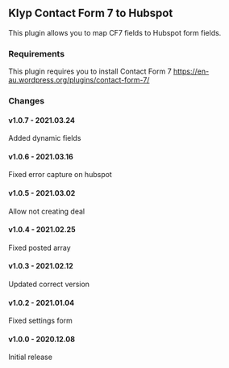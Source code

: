 ## Klyp Contact Form 7 to Hubspot
This plugin allows you to map CF7 fields to Hubspot form fields.

### Requirements
This plugin requires you to install Contact Form 7
https://en-au.wordpress.org/plugins/contact-form-7/

### Changes
#### v1.0.7 - 2021.03.24
Added dynamic fields

#### v1.0.6 - 2021.03.16
Fixed error capture on hubspot

#### v1.0.5 - 2021.03.02
Allow not creating deal

#### v1.0.4 - 2021.02.25
Fixed posted array

#### v1.0.3 - 2021.02.12
Updated correct version

#### v1.0.2 - 2021.01.04
Fixed settings form

#### v1.0.0 - 2020.12.08
Initial release